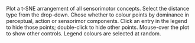 Plot a t-SNE arrangement of all sensorimotor concepts. Select the distance type from the drop-down. Chose whether to colour points by dominance in perceptual, action or sensorimor components. Click an entry in the legend to hide those points; double-click to hide other points. Mouse-over the plot to show other controls. Legend colours are selected at random.
